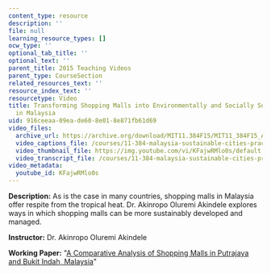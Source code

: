 ```yaml
---
content_type: resource
description: ''
file: null
learning_resource_types: []
ocw_type: ''
optional_tab_title: ''
optional_text: ''
parent_title: 2015 Teaching Videos
parent_type: CourseSection
related_resources_text: ''
resource_index_text: ''
resourcetype: Video
title: Transforming Shopping Malls into Environmentally and Socially Sustainable Spaces
  in Malaysia
uid: 916ceeaa-09ea-de60-8e01-8e871fb61d69
video_files:
  archive_url: https://archive.org/download/MIT11.384F15/MIT11_384F15_Akin_300k.mp4
  video_captions_file: /courses/11-384-malaysia-sustainable-cities-practicum-spring-2018/d35bfc55f81d5e65937cd7b93b904b13_KFajwRMlo0s.vtt
  video_thumbnail_file: https://img.youtube.com/vi/KFajwRMlo0s/default.jpg
  video_transcript_file: /courses/11-384-malaysia-sustainable-cities-practicum-spring-2018/fd71e196fb5f8096cb224fb02c23eb6f_KFajwRMlo0s.pdf
video_metadata:
  youtube_id: KFajwRMlo0s
---
```


**Description:** As is the case in many countries, shopping malls in Malaysia offer respite from the tropical heat. Dr. Akinropo Oluremi Akindele explores ways in which shopping malls can be more sustainably developed and managed.

**Instructor:** Dr. Akinropo Oluremi Akindele

**Working Paper:** "[A Comparative Analysis of Shopping Malls in Putrajaya and Bukit Indah, Malaysia](https://malaysiacities.mit.edu/paperAkinropo)"
